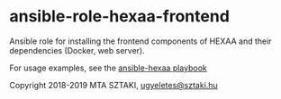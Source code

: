 # ansible-role-hexaa-frontend

Ansible role for installing the frontend components of HEXAA and their
dependencies (Docker, web server).

For usage examples, see the [ansible-hexaa playbook](https://github.com/hexaaproject/ansible-hexaa)

Copyright 2018-2019 MTA SZTAKI, ugyeletes@sztaki.hu
